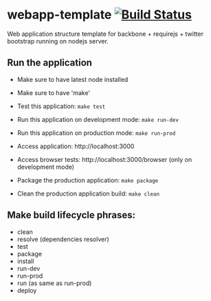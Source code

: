 # webapp-template [![Build Status](https://secure.travis-ci.org/hoatle/webapp-template.png?branch=master)](http://travis-ci.org/hoatle/webapp-template)

Web application structure template for backbone + requirejs + twitter bootstrap running on nodejs server.

## Run the application

+ Make sure to have latest node installed
+ Make sure to have 'make'

+ Test this application: ```make test```

+ Run this application on development mode: ```make run-dev```

+ Run this application on production mode: ```make run-prod```

+ Access application: http://localhost:3000

+ Access browser tests: http://localhost:3000/browser (only on development mode)

+ Package the production application: ```make package```

+ Clean the production application build: ```make clean```

## Make build lifecycle phrases:

+ clean
+ resolve (dependencies resolver)
+ test
+ package
+ install
+ run-dev
+ run-prod
+ run (as same as run-prod)
+ deploy